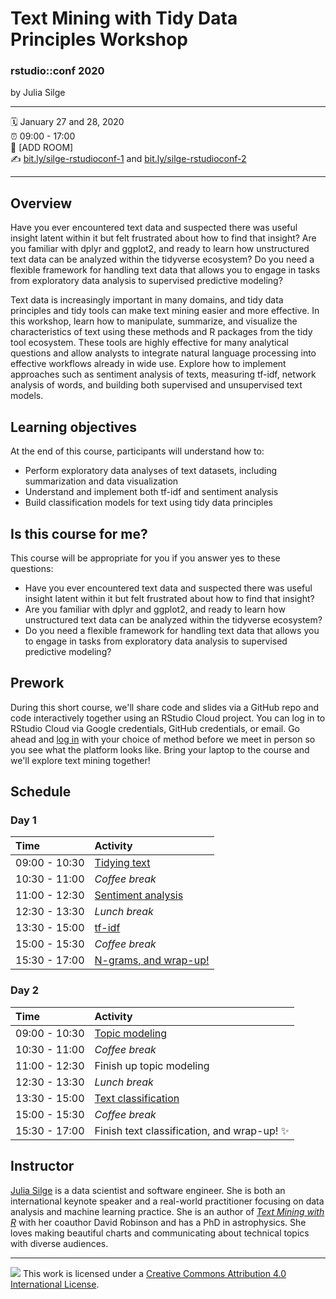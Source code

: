 Text Mining with Tidy Data Principles Workshop
================

### rstudio::conf 2020

by Julia Silge

-----

:spiral_calendar: January 27 and 28, 2020  
:alarm_clock:     09:00 - 17:00  
:hotel:           \[ADD ROOM\]  
:writing_hand:    [bit.ly/silge-rstudioconf-1](http://bit.ly/silge-rstudioconf-1) and [bit.ly/silge-rstudioconf-2](http://bit.ly/silge-rstudioconf-2)

-----

## Overview

Have you ever encountered text data and suspected there was useful insight latent within it but felt frustrated about how to find that insight? Are you familiar with dplyr and ggplot2, and ready to learn how unstructured text data can be analyzed within the tidyverse ecosystem? Do you need a flexible framework for handling text data that allows you to engage in tasks from exploratory data analysis to supervised predictive modeling? 

Text data is increasingly important in many domains, and tidy data principles and tidy tools can make text mining easier and more effective. In this workshop, learn how to manipulate, summarize, and visualize the characteristics of text using these methods and R packages from the tidy tool ecosystem. These tools are highly effective for many analytical questions and allow analysts to integrate natural language processing into effective workflows already in wide use. Explore how to implement approaches such as sentiment analysis of texts, measuring tf-idf, network analysis of words, and building both supervised and unsupervised text models.

## Learning objectives

At the end of this course, participants will understand how to: 

- Perform exploratory data analyses of text datasets, including summarization and data visualization
- Understand and implement both tf-idf and sentiment analysis 
- Build classification models for text using tidy data principles

## Is this course for me?

This course will be appropriate for you if you answer yes to these questions:

- Have you ever encountered text data and suspected there was useful insight latent within it but felt frustrated about how to find that insight?
- Are you familiar with dplyr and ggplot2, and ready to learn how unstructured text data can be analyzed within the tidyverse ecosystem?
- Do you need a flexible framework for handling text data that allows you to engage in tasks from exploratory data analysis to supervised predictive modeling?

## Prework

During this short course, we'll share code and slides via a GitHub repo and code interactively together using an RStudio Cloud project. You can log in to RStudio Cloud via Google credentials, GitHub credentials, or email. Go ahead and [log in](http://rstudio.cloud/) with your choice of method before we meet in person so you see what the platform looks like. Bring your laptop to the course and we'll explore text mining together!

## Schedule

### Day 1

| Time          | Activity         |
| :------------ | :--------------- |
| 09:00 - 10:30 | [Tidying text](https://rstudio-conf-2020.github.io/text-mining/materials/slides/intro.html)        |
| 10:30 - 11:00 | *Coffee break*   |
| 11:00 - 12:30 | [Sentiment analysis](https://rstudio-conf-2020.github.io/text-mining/materials/slides/intro.html#34)        |
| 12:30 - 13:30 | *Lunch break*    |
| 13:30 - 15:00 | [tf-idf](https://rstudio-conf-2020.github.io/text-mining/materials/slides/intro.html#45)        |
| 15:00 - 15:30 | *Coffee break*   |
| 15:30 - 17:00 | [N-grams, and wrap-up!](https://rstudio-conf-2020.github.io/text-mining/materials/slides/intro.html#56)      |

### Day 2

| Time          | Activity         |
| :------------ | :--------------- |
| 09:00 - 10:30 | [Topic modeling](https://rstudio-conf-2020.github.io/text-mining/materials/slides/modeling.html)         |
| 10:30 - 11:00 | *Coffee break*               |
| 11:00 - 12:30 | Finish up topic modeling        |
| 12:30 - 13:30 | *Lunch break*                |
| 13:30 - 15:00 | [Text classification](https://rstudio-conf-2020.github.io/text-mining/materials/slides/modeling.html#40)    |
| 15:00 - 15:30 | *Coffee break*               |
| 15:30 - 17:00 | Finish text classification, and wrap-up! ✨   |


## Instructor

[Julia Silge](https://juliasilge.com/) is a data scientist and software engineer. She is both an international keynote speaker and a real-world practitioner focusing on data analysis and machine learning practice. She is an author of [*Text Mining with R*](https://www.tidytextmining.com/) with her coauthor David Robinson and has a PhD in astrophysics. She loves making beautiful charts and communicating about technical topics with diverse audiences.

-----

![](https://i.creativecommons.org/l/by/4.0/88x31.png) This work is
licensed under a [Creative Commons Attribution 4.0 International
License](https://creativecommons.org/licenses/by/4.0/).
